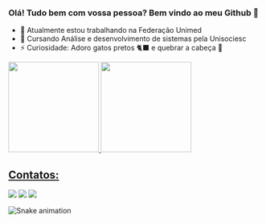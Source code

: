 ### Olá! Tudo bem com vossa pessoa? Bem vindo ao meu Github 👋

- 🔭 Atualmente estou trabalhando na Federação Unimed
- 💬 Cursando Análise e desenvolvimento de sistemas pela Unisociesc
- ⚡ Curiosidade: Adoro gatos pretos 🐈‍⬛ e quebrar a cabeça 🤔

<div>
<a href="https://github.com/CaduProg">
<img loading="lazy" height="180em" src="https://github-readme-stats.vercel.app/api/top-langs/?username=CaduProg&layout=compact&langs_count=7&theme=dracula"/>
<img loading="lazy" height="180em" src="https://github-readme-stats.vercel.app/api?username=CaduProg&show_icons=true&theme=dracula&include_all_commits=true&count_private=true"/>
</div>

## Contatos:

<div>
<a href="https://instagram.com/cadu.mp4" target="_blank"><img loading="lazy" src="https://img.shields.io/badge/-Instagram-%23E4405F?style=for-the-badge&logo=instagram&logoColor=white" target="_blank"></a>
<a href = "mailto:carloseduardogcorrea11@gmail.com"><img loading="lazy" src="https://img.shields.io/badge/Gmail-D14836?style=for-the-badge&logo=gmail&logoColor=white" target="_blank"></a>
<a href="https://www.linkedin.com/in/carlos-correa" target="_blank"><img loading="lazy" src="https://img.shields.io/badge/-LinkedIn-%230077B5?style=for-the-badge&logo=linkedin&logoColor=white" target="_blank"></a>   
</div>

![Snake animation](https://github.com/CaduProg/blob/output/github-contribution-grid-snake.svg)

